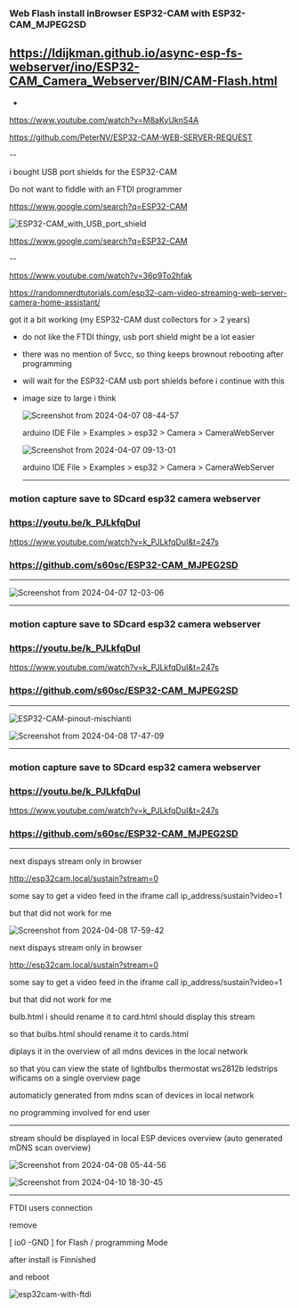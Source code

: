 
### Web Flash install inBrowser ESP32-CAM with ESP32-CAM_MJPEG2SD
https://ldijkman.github.io/async-esp-fs-webserver/ino/ESP32-CAM_Camera_Webserver/BIN/CAM-Flash.html
---


-
https://www.youtube.com/watch?v=M8aKyUknS4A

https://github.com/PeterNV/ESP32-CAM-WEB-SERVER-REQUEST

--

i bought USB port shields for the ESP32-CAM

Do not want to fiddle with an FTDI programmer 

https://www.google.com/search?q=ESP32-CAM

![ESP32-CAM_with_USB_port_shield](https://github.com/ldijkman/async-esp-fs-webserver/assets/45427770/1f628c73-5e1a-4312-91de-dc809e704ced)

https://www.google.com/search?q=ESP32-CAM

--

https://www.youtube.com/watch?v=36p9To2hfak

https://randomnerdtutorials.com/esp32-cam-video-streaming-web-server-camera-home-assistant/



got it a bit working (my ESP32-CAM dust collectors for > 2 years)
- do not like the FTDI thingy, usb port shield might be a lot easier
- there was no mention of 5vcc, so thing keeps brownout rebooting after programming
- will wait for the ESP32-CAM usb port shields before i continue with this
- image size to large i think

  ![Screenshot from 2024-04-07 08-44-57](https://github.com/ldijkman/async-esp-fs-webserver/assets/45427770/6522063b-47a0-4b83-8a2d-d6edd606ca36)


  arduino IDE File > Examples > esp32 > Camera > CameraWebServer

  ![Screenshot from 2024-04-07 09-13-01](https://github.com/ldijkman/async-esp-fs-webserver/assets/45427770/72acb55f-f85e-45e1-abfc-9ea3fbdbe586)


  arduino IDE File > Examples > esp32 > Camera > CameraWebServer


  ---
### motion capture save to SDcard esp32 camera webserver
  ### https://youtu.be/k_PJLkfqDuI
  https://www.youtube.com/watch?v=k_PJLkfqDuI&t=247s
  ### https://github.com/s60sc/ESP32-CAM_MJPEG2SD
  ---

![Screenshot from 2024-04-07 12-03-06](https://github.com/ldijkman/async-esp-fs-webserver/assets/45427770/4b377a66-7603-43de-b9df-ee929402cc8c)


  ---
### motion capture save to SDcard esp32 camera webserver
  ### https://youtu.be/k_PJLkfqDuI
  https://www.youtube.com/watch?v=k_PJLkfqDuI&t=247s
  ### https://github.com/s60sc/ESP32-CAM_MJPEG2SD
  ---

  ![ESP32-CAM-pinout-mischianti](https://github.com/ldijkman/async-esp-fs-webserver/assets/45427770/2e8426c9-fa93-44e7-a9ef-4df9ce81c900)

![Screenshot from 2024-04-08 17-47-09](https://github.com/ldijkman/async-esp-fs-webserver/assets/45427770/794ef6f1-3592-42ff-8306-8c3828594a26)

  ---
### motion capture save to SDcard esp32 camera webserver
  ### https://youtu.be/k_PJLkfqDuI
  https://www.youtube.com/watch?v=k_PJLkfqDuI&t=247s
  ### https://github.com/s60sc/ESP32-CAM_MJPEG2SD
  ---

next dispays stream only in browser

  http://esp32cam.local/sustain?stream=0

  some say to get a video feed in the iframe call ip_address/sustain?video=1

  but that did not work for me

  

  ![Screenshot from 2024-04-08 17-59-42](https://github.com/ldijkman/async-esp-fs-webserver/assets/45427770/5b80a0bd-1cb7-4c94-b494-a8d755929040)

  next dispays stream only in browser

  http://esp32cam.local/sustain?stream=0
  
  some say to get a video feed in the iframe call ip_address/sustain?video=1

  but that did not work for me

  bulb.html i should rename it to card.html should display this stream

  so that bulbs.html should rename it to cards.html

  diplays it in the overview of all mdns devices in the local network

  so that you can view the state of lightbulbs thermostat ws2812b ledstrips wificams on a single overview page

automaticly generated from mdns scan of devices in local network

no programming involved for end user

---

stream should be displayed in local ESP devices overview (auto generated mDNS scan overview)

![Screenshot from 2024-04-08 05-44-56](https://github.com/ldijkman/async-esp-fs-webserver/assets/45427770/2993a8fc-6d36-4cc0-9c33-101e9f6336a1)


![Screenshot from 2024-04-10 18-30-45](https://github.com/ldijkman/async-esp-fs-webserver/assets/45427770/d63a83e2-ccca-4d3e-8bca-e7cf1e3d510d)

---
FTDI users connection

remove 

[ io0 -GND ] for Flash / programming Mode 

after install is Finnished

and reboot

![esp32cam-with-ftdi](https://github.com/ldijkman/async-esp-fs-webserver/assets/45427770/472eae9a-90e8-417e-abd7-e92ce61bc334)

